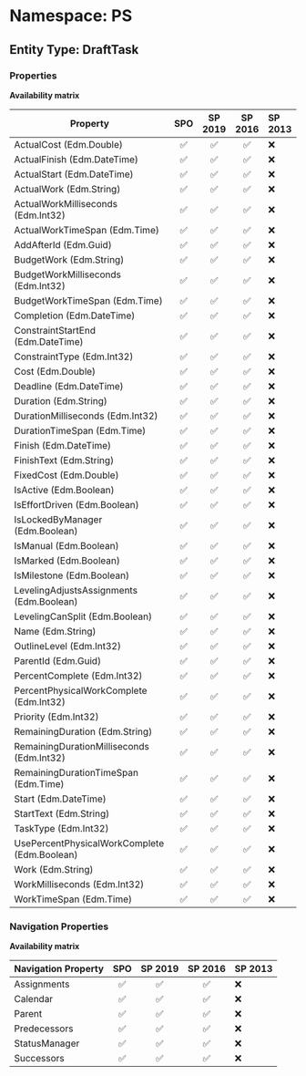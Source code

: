 # Namespace: PS

## Entity Type: DraftTask

### Properties

**Availability matrix**

Property | SPO | SP 2019 | SP 2016 | SP 2013
----------|:---:|:-------:|:-------:|:-------
ActualCost (Edm.Double) | ✅ | ✅ | ✅ | ❌
ActualFinish (Edm.DateTime) | ✅ | ✅ | ✅ | ❌
ActualStart (Edm.DateTime) | ✅ | ✅ | ✅ | ❌
ActualWork (Edm.String) | ✅ | ✅ | ✅ | ❌
ActualWorkMilliseconds (Edm.Int32) | ✅ | ✅ | ✅ | ❌
ActualWorkTimeSpan (Edm.Time) | ✅ | ✅ | ✅ | ❌
AddAfterId (Edm.Guid) | ✅ | ✅ | ✅ | ❌
BudgetWork (Edm.String) | ✅ | ✅ | ✅ | ❌
BudgetWorkMilliseconds (Edm.Int32) | ✅ | ✅ | ✅ | ❌
BudgetWorkTimeSpan (Edm.Time) | ✅ | ✅ | ✅ | ❌
Completion (Edm.DateTime) | ✅ | ✅ | ✅ | ❌
ConstraintStartEnd (Edm.DateTime) | ✅ | ✅ | ✅ | ❌
ConstraintType (Edm.Int32) | ✅ | ✅ | ✅ | ❌
Cost (Edm.Double) | ✅ | ✅ | ✅ | ❌
Deadline (Edm.DateTime) | ✅ | ✅ | ✅ | ❌
Duration (Edm.String) | ✅ | ✅ | ✅ | ❌
DurationMilliseconds (Edm.Int32) | ✅ | ✅ | ✅ | ❌
DurationTimeSpan (Edm.Time) | ✅ | ✅ | ✅ | ❌
Finish (Edm.DateTime) | ✅ | ✅ | ✅ | ❌
FinishText (Edm.String) | ✅ | ✅ | ✅ | ❌
FixedCost (Edm.Double) | ✅ | ✅ | ✅ | ❌
IsActive (Edm.Boolean) | ✅ | ✅ | ✅ | ❌
IsEffortDriven (Edm.Boolean) | ✅ | ✅ | ✅ | ❌
IsLockedByManager (Edm.Boolean) | ✅ | ✅ | ✅ | ❌
IsManual (Edm.Boolean) | ✅ | ✅ | ✅ | ❌
IsMarked (Edm.Boolean) | ✅ | ✅ | ✅ | ❌
IsMilestone (Edm.Boolean) | ✅ | ✅ | ✅ | ❌
LevelingAdjustsAssignments (Edm.Boolean) | ✅ | ✅ | ✅ | ❌
LevelingCanSplit (Edm.Boolean) | ✅ | ✅ | ✅ | ❌
Name (Edm.String) | ✅ | ✅ | ✅ | ❌
OutlineLevel (Edm.Int32) | ✅ | ✅ | ✅ | ❌
ParentId (Edm.Guid) | ✅ | ✅ | ✅ | ❌
PercentComplete (Edm.Int32) | ✅ | ✅ | ✅ | ❌
PercentPhysicalWorkComplete (Edm.Int32) | ✅ | ✅ | ✅ | ❌
Priority (Edm.Int32) | ✅ | ✅ | ✅ | ❌
RemainingDuration (Edm.String) | ✅ | ✅ | ✅ | ❌
RemainingDurationMilliseconds (Edm.Int32) | ✅ | ✅ | ✅ | ❌
RemainingDurationTimeSpan (Edm.Time) | ✅ | ✅ | ✅ | ❌
Start (Edm.DateTime) | ✅ | ✅ | ✅ | ❌
StartText (Edm.String) | ✅ | ✅ | ✅ | ❌
TaskType (Edm.Int32) | ✅ | ✅ | ✅ | ❌
UsePercentPhysicalWorkComplete (Edm.Boolean) | ✅ | ✅ | ✅ | ❌
Work (Edm.String) | ✅ | ✅ | ✅ | ❌
WorkMilliseconds (Edm.Int32) | ✅ | ✅ | ✅ | ❌
WorkTimeSpan (Edm.Time) | ✅ | ✅ | ✅ | ❌

### Navigation Properties

**Availability matrix**

Navigation Property | SPO | SP 2019 | SP 2016 | SP 2013
----------|:---:|:-------:|:-------:|:-------
Assignments | ✅ | ✅ | ✅ | ❌
Calendar | ✅ | ✅ | ✅ | ❌
Parent | ✅ | ✅ | ✅ | ❌
Predecessors | ✅ | ✅ | ✅ | ❌
StatusManager | ✅ | ✅ | ✅ | ❌
Successors | ✅ | ✅ | ✅ | ❌
